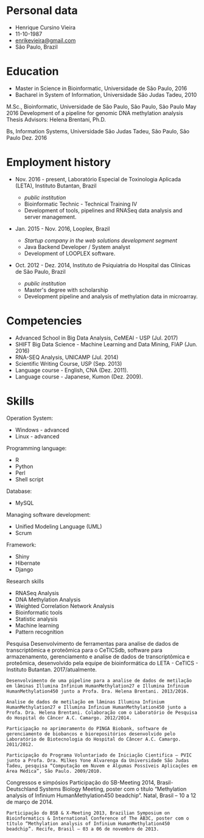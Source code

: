 
# Personal data

- Henrique Cursino Vieira
- 11-10-1987
- enrikevieira@gmail.com
- São Paulo, Brazil

# Education

- Master in Science in Bioinformatic, Universidade de São Paulo, 2016
- Bacharel in System of Information, Universidade São Judas Tadeu, 2010

M.Sc., Bioinformatic, Universidade de São Paulo, São Paulo, São Paulo
May 2016
Development of a pipeline for genomic DNA methylation analysis
Thesis Advisors: Helena Brentani, Ph.D.

Bs, Information Systems, Universidade São Judas Tadeu, São Paulo, São Paulo
Dez. 2016

# Employment history

- Nov. 2016 - present, Laboratório Especial de Toxinologia Aplicada (LETA), Instituto Butantan, Brazil
  - *public institution*
  - Bioinformatic Technic - Technical Training IV
  - Development of tools, pipelines and RNASeq data analysis and server management.

- Jan. 2015 - Nov. 2016, Looplex, Brazil
  - *Startup company in the web solutions development segment*
  - Java Backend Developer / System analyst
  - Development of LOOPLEX software.

- Oct. 2012 - Dez. 2014, Instituto de Psiquiatria do Hospital das Clínicas de São Paulo, Brazil
  - *public institution*
  - Master's degree with scholarship
  - Development pipeline and analysis of methylation data in microarray.

# Competencies

- Advanced School in Big Data Analysis, CeMEAI - USP (Jul. 2017)
- SHIFT Big Data Science - Machine Learning and Data Mining, FIAP (Jun. 2016)
- RNA-SEQ Analysis, UNICAMP (Jul. 2014)
- Scientific Writing Course, USP (Sep. 2013)
- Language course - English, CNA (Dez. 2011).
- Language course - Japanese, Kumon (Dez. 2009).

# Skills

Operation System:
  - Windows - advanced
  - Linux - advanced

Programming language:
- R
- Python
- Perl
- Shell script

Database:
- MySQL

Managing software development:
- Unified Modeling Language (UML)
- Scrum

Framework:
- Shiny
- Hibernate
- Django

Research skills
- RNASeq Analysis
- DNA Methylation Analysis
- Weighted Correlation Network Analysis
- Bioinformatic tools
- Statistic analysis
- Machine learning
- Pattern recognition

Pesquisa
	Desenvolvimento de ferramentas para analise de dados de transcriptômica e proteômica para o CeTICSdb, software para armazenamento, gerenciamento e analise de dados de transcriptômica e proteômica, desenvolvido pela equipe de bioinformática do LETA - CeTICS - Instituto Butantan. 2017/atualmente.

	Desenvolvimento de uma pipeline para a analise de dados de metilação em lâminas Illumina Infinium HumanMethylation27 e Illumina Infinium HumanMethylation450 junto a Profa. Dra. Helena Brentani. 2013/2016.

	Analise de dados de metilação em lâminas Illumina Infinium HumanMethylation27 e Illumina Infinium HumanMethylation450 junto a Profa. Dra. Helena Brentani. Colaboração com o Laboratório de Pesquisa do Hospital do Câncer A.C. Camargo. 2012/2014.

	Participação no aprimoramento do PINGA Biobank, software de gerenciamento de biobancos e biorepositórios desenvolvido pelo Laboratório de Biotecnologia do Hospital do Câncer A.C. Camargo. 2011/2012.

	Participação do Programa Voluntariado de Iniciação Cientifica – PVIC junto a Profa. Dra. Milkes Yone Alvarenga da Universidade São Judas Tadeu, pesquisa “Computação em Nuvem e Algumas Possíveis Aplicações em Área Médica”, São Paulo. 2009/2010.
Congressos e simpósios
	Participação do SB-Meeting 2014, Brasil-Deutschland Systems Biology Meeting, poster com o título “Methylation analysis of Infinium HumanMethylation450 beadchip”. Natal, Brasil – 10 a 12 de março de 2014.

	Participação do BSB & X-Meeting 2013, Brazilian Symposium on Bioinformatics & International Conference of The AB3C, poster com o título “Methylation analysis of Infinium HumanMethylation450 beadchip”. Recife, Brasil – 03 a 06 de novembro de 2013.
